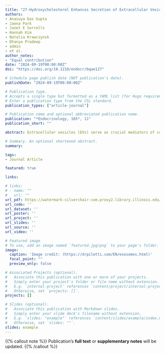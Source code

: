 ```yaml
---
title: "27-Hydroxycholesterol Enhances Secretion of Extracellular Vesicles by ROS-Induced Dysregulation of Lysosomes"
authors:
- Anasuya Das Gupta
- Jaena Park
- Janet E Sorrells
- Hannah Kim
- Natalia Krawczynsk
- Dhanya Pradeep
- admin
- et al.
author_notes:
- "Equal contribution"
date: "2024-09-19T00:00:00Z"
doi: "https://doi.org/10.1210/endocr/bqae127"

# Schedule page publish date (NOT publication's date).
publishDate: "2024-09-19T00:00:00Z"

# Publication type.
# Accepts a single type but formatted as a YAML list (for Hugo requirements).
# Enter a publication type from the CSL standard.
publication_types: ["article-journal"]

# Publication name and optional abbreviated publication name.
publication: "*Endocrinology, 165*, 11"
publication_short: ""

abstract: Extracellular vesicles (EVs) serve as crucial mediators of cell-to-cell communication in normal physiology as well as in diseased states; they have been largely studied in regard to their role in cancer progression. However, the mechanisms by which their biogenesis and secretion are regulated by metabolic or endocrine factors remain unknown. Here, we delineate a mechanism by which EV secretion is regulated by a cholesterol metabolite, 27-hydroxycholesterol (27HC), where treatment of myeloid immune cells (RAW 264.7 and J774A.1) with 27HC impairs lysosomal homeostasis, leading to shunting of multivesicular bodies (MVBs) away from lysosomal degradation, toward secretion as EVs. This altered lysosomal function is likely caused by mitochondrial dysfunction and subsequent increase in reactive oxygen species (ROS). Interestingly, cotreatment with a mitochondria-targeted antioxidant rescued the lysosomal impairment and attenuated the 27HC-mediated increase in EV secretion. Overall, our findings establish how a cholesterol metabolite regulates EV secretion and paves the way for the development of strategies to regulate cancer progression by controlling EV secretion.

# Summary. An optional shortened abstract.
summary: 

tags:
- Journal Article

featured: true

links:

# links:
# - name: ""
#   url: ""
url_pdf: https://watermark-silverchair-com.proxy2.library.illinois.edu/bqae127.pdf?token=AQECAHi208BE49Ooan9kkhW_Ercy7Dm3ZL_9Cf3qfKAc485ysgAAA4IwggN-BgkqhkiG9w0BBwagggNvMIIDawIBADCCA2QGCSqGSIb3DQEHATAeBglghkgBZQMEAS4wEQQMJvUAhYOXqJVhrWO3AgEQgIIDNSYHomRsphZt19yp619XBL30x4dKRSrbYd-WEEToHGnuJGyR-0ZhmwIAtWHXCZGnyoBEA28hfMJcDLMOr9JdB_nZo83Px6ZE0fJzjh46d5UTFj8prfvlsCTCYzrEyi1kVXQsGgWeeKyETrduY-KeOj7vmxRLe4T-ES8YX52cw3ZUzMMMtsArWN_x7F-F1wmaaiPVOv2DNqzsnWTHnMdwRFEvSgkIO9IijoT36fkojsjOpA5I6zL5uITi94W0zPVATqCyzAqhBkSRvg4sHPFvwwkiEQQj8naSUArAv5cXnn7CxhwrKOe9ZS3phWEik_qBjDAYg39l-00EPxCplR4vLG86lFc-UcZ0r36L_1DURYP0eV9caukuFZCpvGD9yi_NM0z_YkrOwpoReH6NCDxY8aoAzKxqRT54UL00sFYzjBR87xPfJ61vicjwa_cy9-P156Wo4kEXznR-7CAq85seH2f83-w2xerXYiV8Tf3nmlNQGSFETH8Vd2KL45QGEJ5WD83JaUGYOR2fbWMyeCeWJ_VTzI9jSSvaiGGZdNdq29NirsaPvnf8Uh2e3jLI0g14Y4z_AyYj6032ZvY4QjyJ8yka58tNl3VgQlyd59rcqhuNsdBHzX2jJtNY5mIdHtghX1IKjBXkD9aRB9GJN6KRs3skfgEU3h9hEJTB_SJfVu-s1G1TdM4WpaWSgXGKLcZZG5Xl4OSAGTw2J045qlflP0RYr3-i3-OuGvLYH-Z9pmW-eh4s2Oc8kYaS8JTOCB5UYoTNuu6dQvSn_fs4RjJShHYiJtbXpGFov-c39B2Jo-_8o-5CNxqsVOT_tQrgYKxNaOKb5tFt4c-2EXi8WccIlUmEuNehlG2UB7DQHeK2BH8eoHgQdGOVsSIgDqOpgkuVC80IvSC9rkprfILGAWKASOVsJKzaw2o2N4a5ezF6DpO1uj4eA1pI07Yhd8l7ueVyp_TX21R8wV0pUelSytIIgnnAlY6vV4Hwe2ujdWUTjzs5sTEEem_aBWDDsWzdgDg1E74Iv0jlqCAXVILlk9ae9NvehItc6iw5eN5QP4dI6Q7DNy1cVq9gFUW4tfCmyS4xz-fw8TbR
url_code: ''
url_dataset: ''
url_poster: ''
url_project: ''
url_slides: ''
url_source: ''
url_video: ''

# Featured image
# To use, add an image named `featured.jpg/png` to your page's folder. 
image:
  caption: 'Image credit: (https://drpiletti.com/EN/exosomes.html)'
  focal_point: ""
  preview_only: false

# Associated Projects (optional).
#   Associate this publication with one or more of your projects.
#   Simply enter your project's folder or file name without extension.
#   E.g. `internal-project` references `content/project/internal-project/index.md`.
#   Otherwise, set `projects: []`.
projects: []

# Slides (optional).
#   Associate this publication with Markdown slides.
#   Simply enter your slide deck's filename without extension.
#   E.g. `slides: "example"` references `content/slides/example/index.md`.
#   Otherwise, set `slides: ""`.
slides: example
---
```


{{% callout note %}}
Publication’s **full text** or **supplementary notes** will be updated.
{{% /callout %}}

